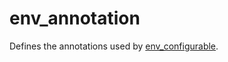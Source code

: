 # env_annotation

Defines the annotations used by [env_configurable](https://github.com/Hecatoncheir/env_configurable).
